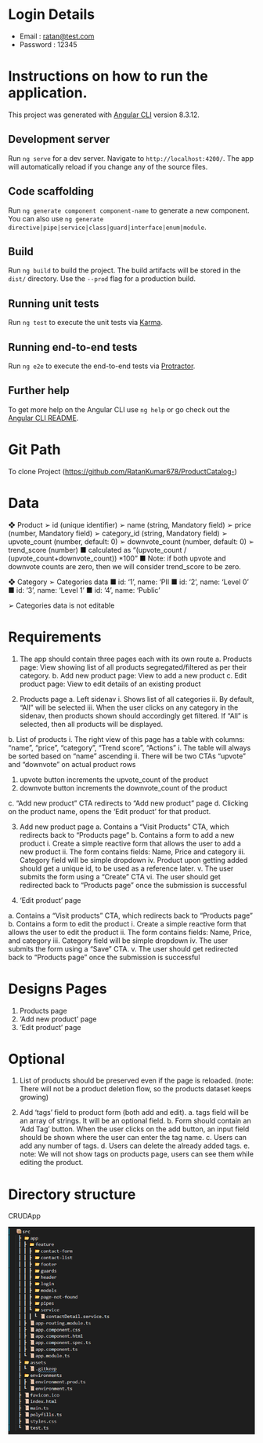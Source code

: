 # Login Details 
- Email : ratan@test.com
- Password : 12345

# Instructions on how to run the application.

This project was generated with [Angular CLI](https://github.com/angular/angular-cli) version 8.3.12.

## Development server

Run `ng serve` for a dev server. Navigate to `http://localhost:4200/`. The app will automatically reload if you change any of the source files.

## Code scaffolding

Run `ng generate component component-name` to generate a new component. You can also use `ng generate directive|pipe|service|class|guard|interface|enum|module`.

## Build

Run `ng build` to build the project. The build artifacts will be stored in the `dist/` directory. Use the `--prod` flag for a production build.

## Running unit tests

Run `ng test` to execute the unit tests via [Karma](https://karma-runner.github.io).

## Running end-to-end tests

Run `ng e2e` to execute the end-to-end tests via [Protractor](http://www.protractortest.org/).

## Further help

To get more help on the Angular CLI use `ng help` or go check out the [Angular CLI README](https://github.com/angular/angular-cli/blob/master/README.md).

# Git Path
To clone Project (https://github.com/RatanKumar678/ProductCatalog-)

# Data
❖ Product
➢ id (unique identifier)
➢ name (string, Mandatory field)
➢ price (number, Mandatory field)
➢ category_id (string, Mandatory field)
➢ upvote_count (number, default: 0)
➢ downvote_count (number, default: 0)
➢ trend_score (number)
■ calculated as “(upvote_count / (upvote_count+downvote_count)) *100”
■ Note: if both upvote and downvote counts are zero, then we will consider trend_score to be zero.

❖ Category
➢ Categories data
■ id: ‘1’, name: ‘PII
■ id: ‘2’, name: ‘Level 0’
■ id: ‘3’, name: ‘Level 1’
■ id: ‘4’, name: ‘Public’

➢ Categories data is not editable

# Requirements

1. The app should contain three pages each with its own route
a. Products page: View showing list of all products segregated/filtered as per
their category.
b. Add new product page: View to add a new product
c. Edit product page: View to edit details of an existing product

2. Products page
a. Left sidenav
i. Shows list of all categories
ii. By default, “All” will be selected
iii. When the user clicks on any category in the sidenav, then products
shown should accordingly get filtered. If “All” is selected, then all
products will be displayed.

b. List of products
i. The right view of this page has a table with columns:
“name”, “price”, “category”, “Trend score”, “Actions”
i. The table will always be sorted based on “name” ascending
ii. There will be two CTAs “upvote” and “downvote” on actual product
rows
1. upvote button increments the upvote_count of the product
2. downvote button increments the downvote_count of the
product

c. “Add new product” CTA redirects to “Add new product” page
d. Clicking on the product name, opens the ‘Edit product’ for that product.

3. Add new product page
a. Contains a “Visit Products” CTA, which redirects back to “Products page”
b. Contains a form to add a new product
i. Create a simple reactive form that allows the user to add a new
product
ii. The form contains fields: Name, Price and category
iii. Category field will be simple dropdown
iv. Product upon getting added should get a unique id, to be used as a
reference later.
v. The user submits the form using a “Create” CTA
vi. The user should get redirected back to “Products page” once the
submission is successful

4. ‘Edit product’ page

a. Contains a “Visit products” CTA, which redirects back to “Products page”
b. Contains a form to edit the product
i. Create a simple reactive form that allows the user to edit the product
ii. The form contains fields: Name, Price, and category
iii. Category field will be simple dropdown
iv. The user submits the form using a “Save” CTA.
v. The user should get redirected back to “Products page” once the
submission is successful

# Designs Pages
1. Products page
2. ‘Add new product’ page
3. ‘Edit product’ page

# Optional
1. List of products should be preserved even if the page is reloaded. (note: There will
not be a product deletion flow, so the products dataset keeps growing)

2. Add ‘tags’ field to product form (both add and edit).
a. tags field will be an array of strings. It will be an optional field.
b. Form should contain an ‘Add Tag’ button. When the user clicks on the add
button, an input field should be shown where the user can enter the tag
name.
c. Users can add any number of tags.
d. Users can delete the already added tags.
e. note: We will not show tags on products page, users can see them while
editing the product.

# Directory structure
CRUDApp

![Image description](./src/assets/git.PNG)
